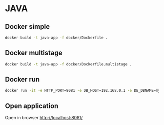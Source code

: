 # JAVA

## Docker simple

```bash
docker build -t java-app -f docker/Dockerfile .
```

## Docker multistage

```bash
docker build -t java-app -f docker/Dockerfile.multistage .
```

## Docker run

```bash
docker run -it -e HTTP_PORT=8081 -e DB_HOST=192.168.0.1 -e DB_DBNAME=mydatabase -e DB_USERNAME=root -e DB_PASSWORD=pass123 -p 8081:8081  java-app:multi
```

## Open application

Open in browser <http://localhost:8081/>
